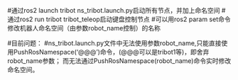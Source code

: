 #通过ros2 launch tribot ns_tribot.launch.py启动所有节点，并加上命名空间
#通过ros2 run tribot tribot_teleop启动键盘控制节点
#可以用ros2 param set命令修改机器人命名空间（由参数robot_name控制）的名称

#目前问题：
#ns_tribot.launch.py文件中无法使用参数robot_name,只能直接使用PushRosNamespace(‘@@@’)命令，(@@@可以是tribot1等)，即舍弃robot_name参数；
而无法通过PushRosNamespace(robot_name)命令实时修改命名空间。
